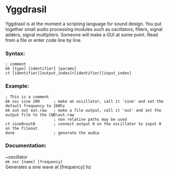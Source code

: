 # Yggdrasil
Yggdrasil is at the moment a scripting language for sound design. You put together small audio processing modules such as oscillators, filters, signal adders, signal multipliers. Someone will make a GUI at some point. Read from a file or enter code line by line.
### Syntax:
`; comment` <br />
`mk [type] [identifier] [params]` <br />
`ct [identifier][output_index]>[identifier][input_index]` <br />
### Example:
```
; This is a comment
mk osc sine 200      ; make an oscillator, call it 'sine' and set the default frequency to 200hz
mk out out out.raw   ; make a file output, call it 'out' and set the output file to the CWD\out.raw
                     ; non relative paths may be used
ct sine0>out0        ; connect output 0 on the oscillator to input 0 on the fileout
done                 ; generate the audio
```
### Documentation:
~oscillator <br />
`mk osc [name] [frequency]` <br />
Generates a sine wave at \[frequency] hz <br />
